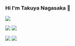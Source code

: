 ### Hi I'm Takuya Nagasaka 👋

![](http://github-profile-summary-cards.vercel.app/api/cards/profile-details?username=takungsk&theme=default)

![](http://github-profile-summary-cards.vercel.app/api/cards/repos-per-language?username=takungsk&theme=default)
![](http://github-profile-summary-cards.vercel.app/api/cards/most-commit-language?username=takungsk&theme=default)

![](http://github-profile-summary-cards.vercel.app/api/cards/stats?username=takungsk&theme=default)
![](http://github-profile-summary-cards.vercel.app/api/cards/productive-time?username=takungsk&theme=default&utcOffset=9)

<!--
**takungsk/takungsk** is a ✨ _special_ ✨ repository because its `README.md` (this file) appears on your GitHub profile.

Here are some ideas to get you started:

- 🔭 I’m currently working on ...
- 🌱 I’m currently learning ...
- 👯 I’m looking to collaborate on ...
- 🤔 I’m looking for help with ...
- 💬 Ask me about ...
- 📫 How to reach me: ...
- 😄 Pronouns: ...
- ⚡ Fun fact: ...
-->
